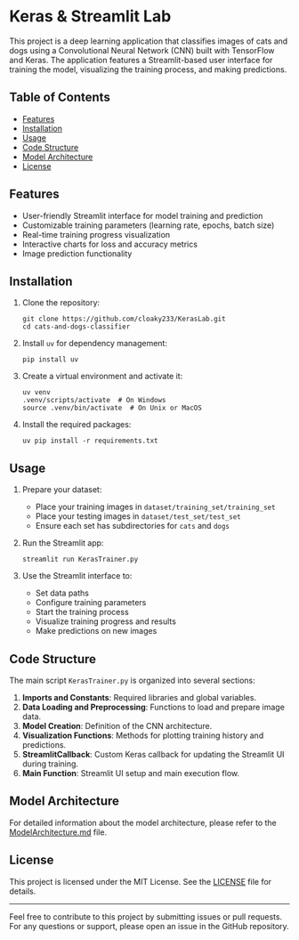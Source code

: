 # Keras & Streamlit Lab

This project is a deep learning application that classifies images of cats and dogs using a Convolutional Neural Network (CNN) built with TensorFlow and Keras. The application features a Streamlit-based user interface for training the model, visualizing the training process, and making predictions.

## Table of Contents

- [Features](#features)
- [Installation](#installation)
- [Usage](#usage)
- [Code Structure](#code-structure)
- [Model Architecture](#model-architecture)
- [License](#license)

## Features

- User-friendly Streamlit interface for model training and prediction
- Customizable training parameters (learning rate, epochs, batch size)
- Real-time training progress visualization
- Interactive charts for loss and accuracy metrics
- Image prediction functionality

## Installation

1. Clone the repository:
   ```
   git clone https://github.com/cloaky233/KerasLab.git
   cd cats-and-dogs-classifier
   ```

2. Install `uv` for dependency management:
   ```
   pip install uv
   ```

3. Create a virtual environment and activate it:
   ```
   uv venv
   .venv/scripts/activate  # On Windows
   source .venv/bin/activate  # On Unix or MacOS
   ```

4. Install the required packages:
   ```
   uv pip install -r requirements.txt
   ```

## Usage

1. Prepare your dataset:
   - Place your training images in `dataset/training_set/training_set`
   - Place your testing images in `dataset/test_set/test_set`
   - Ensure each set has subdirectories for `cats` and `dogs`

2. Run the Streamlit app:
   ```
   streamlit run KerasTrainer.py
   ```

3. Use the Streamlit interface to:
   - Set data paths
   - Configure training parameters
   - Start the training process
   - Visualize training progress and results
   - Make predictions on new images

## Code Structure

The main script `KerasTrainer.py` is organized into several sections:

1. **Imports and Constants**: Required libraries and global variables.
2. **Data Loading and Preprocessing**: Functions to load and prepare image data.
3. **Model Creation**: Definition of the CNN architecture.
4. **Visualization Functions**: Methods for plotting training history and predictions.
5. **StreamlitCallback**: Custom Keras callback for updating the Streamlit UI during training.
6. **Main Function**: Streamlit UI setup and main execution flow.

## Model Architecture

For detailed information about the model architecture, please refer to the [ModelArchitecture.md](ModelArchitecture.md) file.

## License

This project is licensed under the MIT License. See the [LICENSE](LICENSE) file for details.

---

Feel free to contribute to this project by submitting issues or pull requests. For any questions or support, please open an issue in the GitHub repository.
